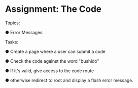 # Assignment: The Code

Topics:

● Error Messages

Tasks:

● Create a page where a user can submit a code

● Check the code against the word "bushido"

● If it's valid, give access to the code route

● otherwise redirect to root and display a flash error message.

